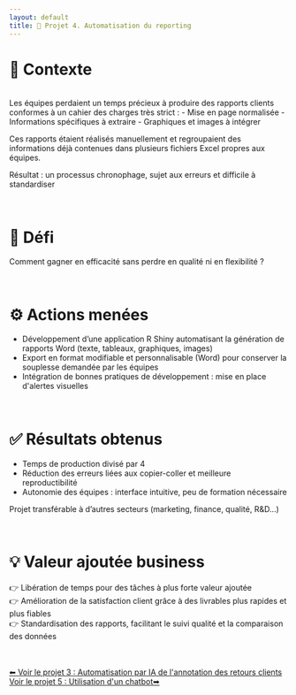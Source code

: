 ```yaml
---
layout: default
title: 🚀 Projet 4. Automatisation du reporting
---
```


# 🔎 Contexte
<br>
Les équipes perdaient un temps précieux à produire des rapports clients conformes à un cahier des charges très strict :  
- Mise en page normalisée  
- Informations spécifiques à extraire  
- Graphiques et images à intégrer<br>

Ces rapports étaient réalisés manuellement et regroupaient des informations déjà contenues dans plusieurs fichiers Excel propres aux équipes.<br>  

Résultat : un processus chronophage, sujet aux erreurs et difficile à standardiser  

<br>

# 🎯 Défi

Comment gagner en efficacité sans perdre en qualité ni en flexibilité ?  

<br>

# ⚙️ Actions menées

- Développement d’une application R Shiny automatisant la génération de rapports Word (texte, tableaux, graphiques, images)
- Export en format modifiable et personnalisable (Word) pour conserver la souplesse demandée par les équipes
- Intégration de bonnes pratiques de développement : mise en place d'alertes visuelles

<br>

# ✅ Résultats obtenus

- Temps de production divisé par 4
- Réduction des erreurs liées aux copier-coller et meilleure reproductibilité
- Autonomie des équipes : interface intuitive, peu de formation nécessaire

Projet transférable à d’autres secteurs (marketing, finance, qualité, R&D…)

<br>

# 💡 Valeur ajoutée business

👉 Libération de temps pour des tâches à plus forte valeur ajoutée<br>
👉 Amélioration de la satisfaction client grâce à des livrables plus rapides et plus fiables<br>
👉 Standardisation des rapports, facilitant le suivi qualité et la comparaison des données<br>

<br>
<br>


<div class="projet-navigation">
  <a href="{{ site.baseurl }}/projet3" class="prev-projet">⬅ Voir le projet 3 : Automatisation par IA de l'annotation des retours clients</a>
  <a href="{{ site.baseurl }}/projet5" class="next-projet">Voir le projet 5 : Utilisation d'un chatbot➡</a>
</div>
